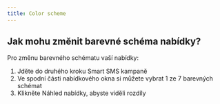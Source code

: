 ```yaml
---
title: Color scheme 
---
```


## Jak mohu změnit barevné schéma nabídky?
Pro změnu barevného schématu vaší nabídky:
1.	Jděte do druhého kroku Smart SMS kampaně
2.	Ve spodní části nabídkového okna si můžete vybrat 1 ze 7 barevných schémat
3.	Klikněte Náhled nabídky, abyste viděli rozdíly
